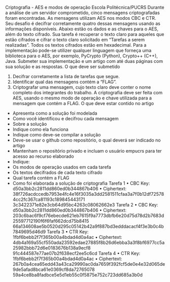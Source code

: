 Criptografia - AES e modos de operação
Escola Politécnica/PUCRS
Durante a análise de um servidor comprometido, cinco mensagens criptografadas foram
encontradas. As mensagens utilizam AES nos modos CBC e CTR. Seu desafio é decifrar
corretamente quatro dessas mensagens usando as informações disponíveis.
Abaixo estão os dados e as chaves para o AES, além do texto cifrado. Sua tarefa é
recuperar o texto claro para aqueles que estão cifrados e cifrar o texto claro solicitado em
“Tarefas a serem realizadas”. Todos os textos cifrados estão em hexadecimal. Para a
implementação pode-se utilizer qualquer linguagem que forneça uma biblioteca para o
AES, por exemplo, PyCrypto (Python), Crypto++ (C++), Java.
Submeter sua implementação e um artigo com até duas páginas com sua solução e as
respostas.
O que deve ser submetido
1. Decifrar corretamente a lista de tarefas que segue.
2. Identificar qual das mensagens contém a “FLAG”.
3. Criptografar uma mensagem, cujo texto claro deve conter o nome completo dos
integrantes do trabalho. A criptografia deve ser feita com AES, usando o mesmo
modo de operação e chave utilizada para a mensagem que contém a FLAG.
O que deve estar contido no artigo
- Apresenta como a solução foi modelada
- Como você identificou e decifrou cada mensagem
- Sobre a solução
- Indique como ela funciona
- Indique como deve-se compilar a solução
- Deve-se usar o github como repositório, o qual deverá ser indicado no artigo
- Mantenham o repositório privado e incluam o usuário empucrs para ter
acesso ao recurso elaborado
- Indique:
- Os modos de operação usados em cada tarefa
- Os textos decifrados de cada texto cifrado
- Qual tarefa contém a FLAG
- Como foi elaborada a solução de criptografia
Tarefa 1
• CBC Key: d50a3bb2c2811dd860ed0b344867b406
• Ciphertext:
38f726acdccedb7953e4fc4e16f3035a3dd2581511cfaa3a7f0b12df725784cc2fc367ca81193c189845443171
3c3422371e82e3cb64d95bc4263c08062662e3
Tarefa 2
• CBC Key: d50a3bb2c2811dd860ed0b344867b406
• Ciphertext:
203c6bac6f9cf76ebecde621eb7615f9a7773dbfb6e20d75d78d2b7683d25597712190f6f6faf662dcd75b8415
66a134608ae5b0520d295c05142b42a9f887bd3edddacacf4f3e3b0c4b7849695d46d9
Tarefa 3
• CTR Key: 1fbf6bebb2f7f365b00a4bdad4d0a4ac
• Ciphertext:
4db4a169a55cf550ada23592edae27885f8b26d6ebba3a3f8bf6977cc5a25982bbb72d6e0183676b138a9ecf8
91c444587e77ae07b2f638ecf2ee5c6cd
Tarefa 4
• CTR Key: 1fbf6bebb2f7f365b00a4bdad4d0a4ac
• Ciphertext:
267b0a4cea65edd43a43ca29990ac0da7659f392fcf5de0e4e32d065de9de5afad8bca61e0369cf8da72765078
59a4ce8ba8fadbce5e5d1eb55c0f5875e752c723dd685a3b0d
